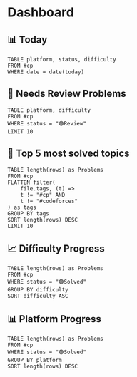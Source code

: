 # Dashboard
## 📊 Today
```dataview
TABLE platform, status, difficulty 
FROM #cp
WHERE date = date(today) 
```

## 🔄 Needs Review Problems
```dataview
TABLE platform, difficulty
FROM #cp 
WHERE status = "🟣Review"
LIMIT 10
```

## 🎯 Top 5 most solved topics
```dataview
TABLE length(rows) as Problems
FROM #cp 
FLATTEN filter(
	file.tags, (t) => 
	t != "#cp" AND
	t != "#codeforces"
) as tags
GROUP BY tags
SORT length(rows) DESC
LIMIT 10
```

## 📈 Difficulty Progress
```dataview
TABLE length(rows) as Problems
FROM #cp 
WHERE status = "🟢Solved"
GROUP BY difficulty 
SORT difficulty ASC
```

## 📊 Platform Progress
```dataview
TABLE length(rows) as Problems
FROM #cp 
WHERE status = "🟢Solved"
GROUP BY platform
SORT length(rows) DESC
```
